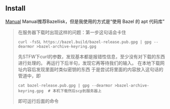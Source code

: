 ## Install
[Manual](https://bazel.build/install/ubuntu?hl=zh-cn)
Manual推荐Bazellisk，但是我使用的方式是“使用 Bazel 的 apt 代码库”

>在服务器下载时出现这样的问题：第一步这句话会卡住
>```
>curl -fsSL https://bazel.build/bazel-release.pub.gpg | gpg --dearmor >bazel-archive-keyring.gpg
>```
>先STFW下curl的参数，发现基本都是报错性信息，至少没有对下载的东西进行处理的。
>再运行下后半句，发现它再等待我们的输入。
>在本地下载网址内容后发现里面时类似密钥的东西
>于是尝试将里面的内容放入这句话的管道中，即
>```
>cat bazel-release.pub.gpg | gpg --dearmor >bazel-archive-keyring.gpg  # 本机下载然后scp到服务器上
>```
>即可运行后面的命令

